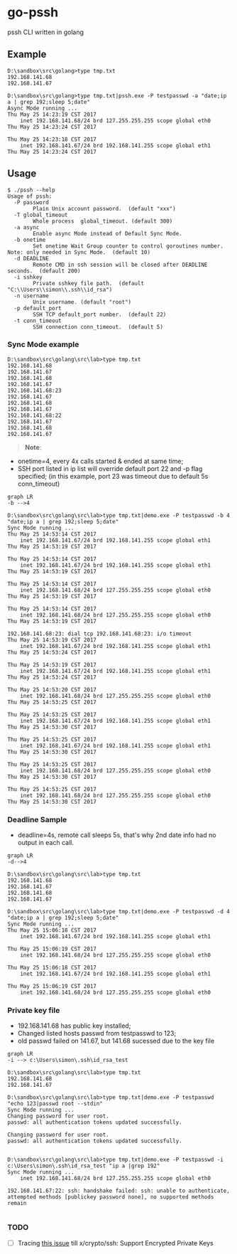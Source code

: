 # go-pssh
pssh CLI written in golang 

## Example

```
D:\sandbox\src\golang>type tmp.txt
192.168.141.68
192.168.141.67

D:\sandbox\src\golang>type tmp.txt|pssh.exe -P testpasswd -a "date;ip a | grep 192;sleep 5;date"
Async Mode running ...
Thu May 25 14:23:19 CST 2017
    inet 192.168.141.68/24 brd 127.255.255.255 scope global eth0
Thu May 25 14:23:24 CST 2017

Thu May 25 14:23:18 CST 2017
    inet 192.168.141.67/24 brd 192.168.141.255 scope global eth1
Thu May 25 14:23:24 CST 2017
```
## Usage

```
$ ./pssh --help
Usage of pssh:
  -P password
        Plain Unix account password.  (default "xxx")
  -T global_timeout
        Whole process  global_timeout. (default 300)
  -a async
        Enable async Mode instead of Default Sync Mode.
  -b onetime
        Set onetime Wait Group counter to control goroutines number. Note: only needed in Sync Mode.  (default 10)
  -d DEADLINE
        Remote CMD in ssh session will be closed after DEADLINE seconds.  (default 200)
  -i sshkey
        Private sshkey file path.  (default "C:\\Users\\simon\\.ssh\\id_rsa")
  -n username
        Unix username. (default "root")
  -p default_port
        SSH TCP default_port number.  (default 22)
  -t conn_timeout
        SSH connection conn_timeout.  (default 5)

```

### Sync Mode example


```
D:\sandbox\src\golang\src\lab>type tmp.txt
192.168.141.68
192.168.141.67
192.168.141.68
192.168.141.67
192.168.141.68:23
192.168.141.67
192.168.141.68
192.168.141.67
192.168.141.68:22
192.168.141.67
192.168.141.68
192.168.141.67
```

>  **Note**: 
- onetime=4, every 4x calls started & ended at same time; 
- SSH port listed in ip list will override default port 22 and -p flag specified; (in this example, port 23 was timeout due to default 5s conn_timeout)


```
graph LR
-b -->4
```
```
D:\sandbox\src\golang\src\lab>type tmp.txt|demo.exe -P testpasswd -b 4  "date;ip a | grep 192;sleep 5;date"
Sync Mode running ...
Thu May 25 14:53:14 CST 2017
    inet 192.168.141.67/24 brd 192.168.141.255 scope global eth1
Thu May 25 14:53:19 CST 2017

Thu May 25 14:53:14 CST 2017
    inet 192.168.141.67/24 brd 192.168.141.255 scope global eth1
Thu May 25 14:53:19 CST 2017

Thu May 25 14:53:14 CST 2017
    inet 192.168.141.68/24 brd 127.255.255.255 scope global eth0
Thu May 25 14:53:19 CST 2017

Thu May 25 14:53:14 CST 2017
    inet 192.168.141.68/24 brd 127.255.255.255 scope global eth0
Thu May 25 14:53:19 CST 2017

192.168.141.68:23: dial tcp 192.168.141.68:23: i/o timeout
Thu May 25 14:53:19 CST 2017
    inet 192.168.141.67/24 brd 192.168.141.255 scope global eth1
Thu May 25 14:53:24 CST 2017

Thu May 25 14:53:19 CST 2017
    inet 192.168.141.67/24 brd 192.168.141.255 scope global eth1
Thu May 25 14:53:24 CST 2017

Thu May 25 14:53:20 CST 2017
    inet 192.168.141.68/24 brd 127.255.255.255 scope global eth0
Thu May 25 14:53:25 CST 2017

Thu May 25 14:53:25 CST 2017
    inet 192.168.141.67/24 brd 192.168.141.255 scope global eth1
Thu May 25 14:53:30 CST 2017

Thu May 25 14:53:25 CST 2017
    inet 192.168.141.67/24 brd 192.168.141.255 scope global eth1
Thu May 25 14:53:30 CST 2017

Thu May 25 14:53:25 CST 2017
    inet 192.168.141.68/24 brd 127.255.255.255 scope global eth0
Thu May 25 14:53:30 CST 2017

Thu May 25 14:53:25 CST 2017
    inet 192.168.141.68/24 brd 127.255.255.255 scope global eth0
Thu May 25 14:53:30 CST 2017
```

### Deadline Sample

- deadline=4s, remote call sleeps 5s, that's why 2nd date info had no output in each call.

```
graph LR
-d-->4
```

```
D:\sandbox\src\golang\src\lab>type tmp.txt
192.168.141.68
192.168.141.67
192.168.141.68
192.168.141.67

D:\sandbox\src\golang\src\lab>type tmp.txt|demo.exe -P testpasswd -d 4  "date;ip a | grep 192;sleep 5;date"
Sync Mode running ...
Thu May 25 15:06:18 CST 2017
    inet 192.168.141.67/24 brd 192.168.141.255 scope global eth1

Thu May 25 15:06:19 CST 2017
    inet 192.168.141.68/24 brd 127.255.255.255 scope global eth0

Thu May 25 15:06:18 CST 2017
    inet 192.168.141.67/24 brd 192.168.141.255 scope global eth1

Thu May 25 15:06:19 CST 2017
    inet 192.168.141.68/24 brd 127.255.255.255 scope global eth0
```

### Private key file

- 192.168.141.68 has public key installed;
- Changed listed hosts passwd from testpasswd to 123;
- old passwd failed on 141.67, but 141.68 sucessed due to the key file 


```
graph LR
-i --> c:\Users\simon\.ssh\id_rsa_test
```


```
D:\sandbox\src\golang\src\lab>type tmp.txt
192.168.141.68
192.168.141.67

D:\sandbox\src\golang\src\lab>type tmp.txt|demo.exe -P testpasswd  "echo 123|passwd root --stdin"
Sync Mode running ...
Changing password for user root.
passwd: all authentication tokens updated successfully.

Changing password for user root.
passwd: all authentication tokens updated successfully.


D:\sandbox\src\golang\src\lab>type tmp.txt|demo.exe -P testpasswd -i c:\Users\simon\.ssh\id_rsa_test "ip a |grep 192"
Sync Mode running ...
    inet 192.168.141.68/24 brd 127.255.255.255 scope global eth0

192.168.141.67:22: ssh: handshake failed: ssh: unable to authenticate, attempted methods [publickey password none], no supported methods remain


```

### TODO

- [ ] Tracing  [this issue](https://github.com/golang/go/issues/18692) till x/crypto/ssh: Support Encrypted Private Keys